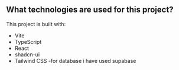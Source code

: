 

## What technologies are used for this project?

This project is built with:

- Vite
- TypeScript
- React
- shadcn-ui
- Tailwind CSS
-for database i have used supabase
